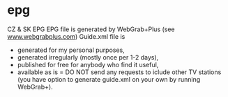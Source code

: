 # epg
CZ &amp; SK EPG
EPG file is generated by WebGrab+Plus (see www.webgrabplus.com)
Guide.xml file is
- generated for my personal purposes,
- generated irregularly (mostly once per 1-2 days),
- published for free for anybody who find it useful,
- available as is = DO NOT send any requests to iclude other TV stations (you have option to generate guide.xml on your own by running WebGrab+).
